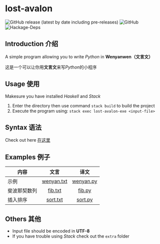 # lost-avalon

![GitHub release (latest by date including pre-releases)](https://img.shields.io/github/v/release/Meowcolm024/lost-avalon?include_prereleases)
![GitHub](https://img.shields.io/github/license/Meowcolm024/lost-avalon)
![Hackage-Deps](https://img.shields.io/hackage-deps/v/parsec)

## Introduction 介绍

A simple program allowing you to write *Python* in **Wenyanwen（文言文）**

这是一个可以让你用**文言文**来写*Python*的小程序

## Usage 使用

Makesure you have installed *Haskell* and *Stack*

1. Enter the directory then use command ```stack build``` to build the project
2. Execute the program using: ```stack exec lost-avalon-exe <input-file>```

## Syntax 语法

Check out here [在这里](wenyan-syntax.md)

## Examples 例子

| 内容         |               文言                |              译文               |
| ------------ | :-------------------------------: | :-----------------------------: |
| 示例         | [wenyan.txt](examples/wenyan.txt) | [wenyan.py](examples/wenyan.py) |
| 斐波那契数列 |    [fib.txt](examples/fib.txt)    |    [fib.py](examples/fib.py)    |
| 插入排序     |   [sort.txt](examples/sort.txt)   |   [sort.py](examples/sort.py)   |

## Others 其他

* Input file should be encoded in **UTF-8**
* If you have trouble using *Stack* check out the `extra` folder
